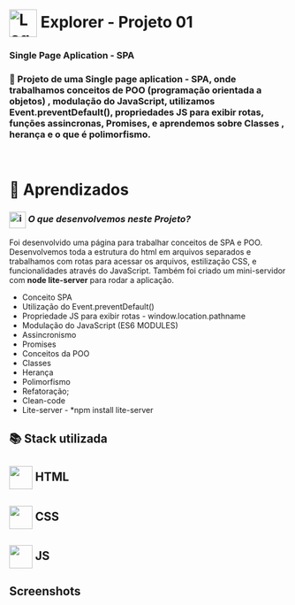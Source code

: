 # <img src="https://imgur.com/X4HdxWx.png"  width="50px" align="center" alt="Logo Explorer em formato de Hexagono Azul com detalhes azul claro"> Explorer - Projeto 01 

### **Single Page Aplication - SPA**

### 📌 Projeto de uma **Single page aplication - SPA**, onde trabalhamos conceitos de POO (programação orientada a objetos) , modulação do JavaScript, utilizamos Event.preventDefault(), propriedades JS para exibir rotas, funções assincronas, Promises, e aprendemos sobre Classes , herança e o que é polimorfismo.

# <br>:book: Aprendizados

### <img src="https://imgur.com/VhTBbHg.png" alt="imagem de um notebook" align="center" width="30px"> _**O que desenvolvemos neste Projeto?**_

 Foi desenvolvido uma página para trabalhar conceitos de SPA e POO. Desenvolvemos toda a estrutura do html em arquivos separados e trabalhamos com rotas para acessar os arquivos, estilização CSS, e funcionalidades através do JavaScript. Também foi criado um mini-servidor com **node lite-server** para rodar a aplicação.


-  Conceito SPA
-  Utilização do Event.preventDefault()
-  Propriedade JS para exibir rotas - window.location.pathname
-  Modulação do JavaScript (ES6 MODULES)
-  Assincronismo
-  Promises
-  Conceitos da POO
-  Classes
-  Herança
-  Polimorfismo
-  Refatoração;
-  Clean-code
-  Lite-server - *npm install lite-server


## 📚 Stack utilizada

## <img src="https://imgur.com/JvOmHZg.png" width="42px" align="center">  **HTML**
## <img src="https://imgur.com/dsdsHjr.png" width="42px" align="center">  **CSS**
## <img src="" width="42px" align="center">  **JS**


## Screenshots

<img src="">

